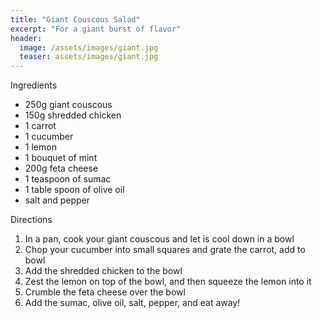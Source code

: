 ```yaml
---
title: "Giant Couscous Salad"
excerpt: "For a giant burst of flavor"
header:
  image: /assets/images/giant.jpg
  teaser: assets/images/giant.jpg
---
```

Ingredients

* 250g giant couscous
* 150g shredded chicken
* 1 carrot 
* 1 cucumber
* 1 lemon
* 1 bouquet of mint
* 200g feta cheese
* 1 teaspoon of sumac
* 1 table spoon of olive oil 
* salt and pepper

Directions

1. In a pan, cook your giant couscous and let is cool down in a bowl
2. Chop your cucumber into small squares and grate the carrot, add to bowl
3. Add the shredded chicken to the bowl
4. Zest the lemon on top of the bowl, and then squeeze the lemon into it
5. Crumble the feta cheese over the bowl
6. Add the sumac, olive oil, salt, pepper, and eat away!
